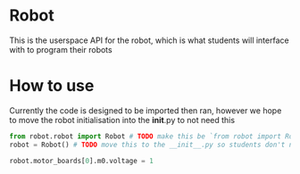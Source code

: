 # Robot

This is the userspace API for the robot, which is what students will interface with to program their robots

# How to use

Currently the code is designed to be imported then ran, however we hope to move the robot initialisation into the __init__.py to not need this

``` python
from robot.robot import Robot # TODO make this be `from robot import Robot`
robot = Robot() # TODO move this to the __init__.py so students don't need to do it

robot.motor_boards[0].m0.voltage = 1
```
